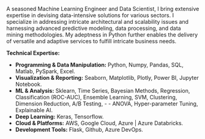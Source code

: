 A seasoned Machine Learning Engineer and Data Scientist, I bring extensive expertise in devising data-intensive solutions for various sectors. I specialize in addressing intricate architectural and scalability issues and harnessing advanced predictive modeling, data processing, and data mining methodologies. My adeptness in Python further enables the delivery of versatile and adaptive services to fulfill intricate business needs.

**Technical Expertise:**

- **Programming & Data Manipulation:** Python, Numpy, Pandas, SQL, Matlab, PySpark, Excel.
- **Visualization & Reporting:** Seaborn, Matplotlib, Plotly, Power BI, Jupyter Notebook.
- **ML & Analysis:** Sklearn, Time Series, Bayesian Methods, Regression, Classification (ROC-AUC), Ensemble Learning, SVM, Clustering, Dimension Reduction, A/B Testing, - - ANOVA, Hyper-parameter Tuning, Explainable AI.
- **Deep Learning:** Keras, Tensorflow.
- **Cloud & Platforms:** AWS, Google Cloud, Azure | Azure Databricks.
- **Development Tools:** Flask, Github, Azure DevOps.
